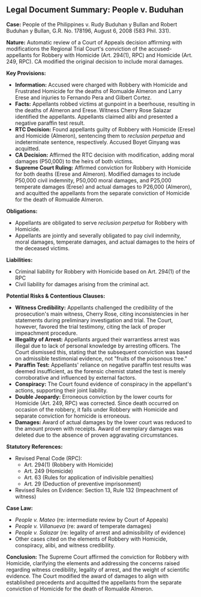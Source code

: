## Legal Document Summary: People v. Buduhan

**Case:** People of the Philippines v. Rudy Buduhan y Bullan and Robert Buduhan y Bullan, G.R. No. 178196, August 6, 2008 (583 Phil. 331).

**Nature:** Automatic review of a Court of Appeals decision affirming with modifications the Regional Trial Court's conviction of the accused-appellants for Robbery with Homicide (Art. 294(1), RPC) and Homicide (Art. 249, RPC). CA modified the original decision to include moral damages.

**Key Provisions:**

*   **Information:** Accused were charged with Robbery with Homicide and Frustrated Homicide for the deaths of Romualde Almeron and Larry Erese and injuries to Fernando Pera and Gilbert Cortez.
*   **Facts:**  Appellants robbed victims at gunpoint in a beerhouse, resulting in the deaths of Almeron and Erese.  Witness Cherry Rose Salazar identified the appellants.  Appellants claimed alibi and presented a negative paraffin test result.
*   **RTC Decision:** Found appellants guilty of Robbery with Homicide (Erese) and Homicide (Almeron), sentencing them to *reclusion perpetua* and indeterminate sentence, respectively. Accused Boyet Ginyang was acquitted.
*   **CA Decision:** Affirmed the RTC decision with modification, adding moral damages (P50,000) to the heirs of both victims.
*   **Supreme Court Ruling:** Affirmed conviction for Robbery with Homicide for both deaths (Erese and Almeron). Modified damages to include P50,000 civil indemnity, P50,000 moral damages, and P25,000 temperate damages (Erese) and actual damages to P26,000 (Almeron), and acquitted the appellants from the separate conviction of Homicide for the death of Romualde Almeron.

**Obligations:**

*   Appellants are obligated to serve *reclusion perpetua* for Robbery with Homicide.
*   Appellants are jointly and severally obligated to pay civil indemnity, moral damages, temperate damages, and actual damages to the heirs of the deceased victims.

**Liabilities:**

*   Criminal liability for Robbery with Homicide based on Art. 294(1) of the RPC
*   Civil liability for damages arising from the criminal act.

**Potential Risks & Contentious Clauses:**

*   **Witness Credibility:** Appellants challenged the credibility of the prosecution's main witness, Cherry Rose, citing inconsistencies in her statements during preliminary investigation and trial. The Court, however, favored the trial testimony, citing the lack of proper impeachment procedure.
*   **Illegality of Arrest:** Appellants argued their warrantless arrest was illegal due to lack of personal knowledge by arresting officers. The Court dismissed this, stating that the subsequent conviction was based on admissible testimonial evidence, not "fruits of the poisonous tree."
*   **Paraffin Test:**  Appellants' reliance on negative paraffin test results was deemed insufficient, as the forensic chemist stated the test is merely corroborative and influenced by external factors.
*   **Conspiracy:** The Court found evidence of conspiracy in the appellant's actions, supporting their joint liability.
*   **Double Jeopardy:** Erroneous conviction by the lower courts for Homicide (Art. 249, RPC) was corrected. Since death occurred on occasion of the robbery, it falls under Robbery with Homicide and separate conviction for homicide is erroneous.
*   **Damages:** Award of actual damages by the lower court was reduced to the amount proven with receipts. Award of exemplary damages was deleted due to the absence of proven aggravating circumstances.

**Statutory References:**

*   Revised Penal Code (RPC):
    *   Art. 294(1) (Robbery with Homicide)
    *   Art. 249 (Homicide)
    *   Art. 63 (Rules for application of indivisible penalties)
    *   Art. 29 (Deduction of preventive imprisonment)
*   Revised Rules on Evidence: Section 13, Rule 132 (Impeachment of witness)

**Case Law:**

*   *People v. Mateo* (re: intermediate review by Court of Appeals)
*   *People v. Villanueva* (re: award of temperate damages)
*   *People v. Salazar* (re: legality of arrest and admissibility of evidence)
* Other cases cited on the elements of Robbery with Homicide, conspiracy, alibi, and witness credibility.

**Conclusion:** The Supreme Court affirmed the conviction for Robbery with Homicide, clarifying the elements and addressing the concerns raised regarding witness credibility, legality of arrest, and the weight of scientific evidence. The Court modified the award of damages to align with established precedents and acquitted the appellants from the separate conviction of Homicide for the death of Romualde Almeron.
